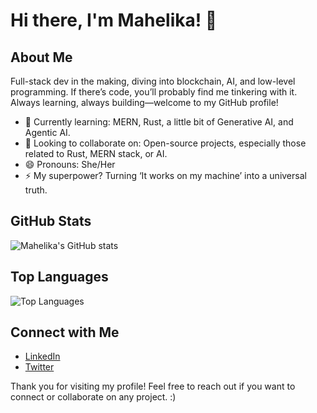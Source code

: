 # Hi there, I'm Mahelika! 👋

## About Me

Full-stack dev in the making, diving into blockchain, AI, and low-level programming. If there’s code, you’ll probably find me tinkering with it. Always learning, always building—welcome to my GitHub profile!

- 🌱 Currently learning: MERN, Rust, a little bit of Generative AI, and Agentic AI.
- 👯 Looking to collaborate on: Open-source projects, especially those related to Rust, MERN stack, or AI.
- 😄 Pronouns: She/Her
- ⚡ My superpower? Turning ‘It works on my machine’ into a universal truth.

## GitHub Stats

![Mahelika's GitHub stats](https://github-readme-stats.vercel.app/api?username=mahelika&show_icons=true&theme=radical)

## Top Languages

![Top Languages](https://github-readme-stats.vercel.app/api/top-langs/?username=mahelika&layout=compact&theme=radical)


## Connect with Me

- [LinkedIn](www.linkedin.com/in/mahelika)
- [Twitter](https://x.com/mahelikaaX)
<!-- - [Personal Website](#) -->

Thank you for visiting my profile! Feel free to reach out if you want to connect or collaborate on any project. :)

